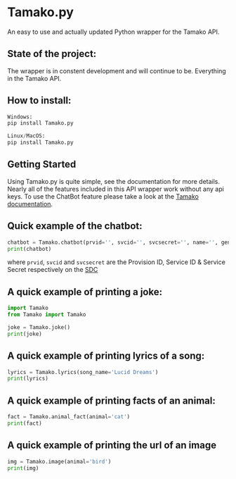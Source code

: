 # Tamako.py
An easy to use and actually updated Python wrapper for the Tamako API.

## State of the project:
The wrapper is in constent development and will continue to be. Everything in the Tamako API.

## How to install:
```py
Windows:
pip install Tamako.py
```
```py
Linux/MacOS:
pip install Tamako.py
```

## Getting Started
Using Tamako.py is quite simple, see the documentation for more details. Nearly all of the features included in this API wrapper work without any api keys. To use the ChatBot feature please take a look at the [Tamako documentation](https://tamako.tech/docs/api/chatapi).

## Quick example of the chatbot:

```py
chatbot = Tamako.chatbot(prvid='', svcid='', svcsecret='', name='', gender='', prefix='', dev='', userid='', message='')
print(chatbot)
```
where `prvid`, `svcid` and `svcsecret` are the Provision ID, Service ID & Service Secret respectively on the [SDC](https://devcenter.skyfallen.org/accounts/login)
## A quick example of printing a joke:

```py
import Tamako
from Tamako import Tamako

joke = Tamako.joke()
print(joke)
```

## A quick example of printing lyrics of a song:

```py
lyrics = Tamako.lyrics(song_name='Lucid Dreams')
print(lyrics)
```

## A quick example of printing facts of an animal:

```py
fact = Tamako.animal_fact(animal='cat')
print(fact)
```

## A quick example of printing the url of an image

```py
img = Tamako.image(animal='bird')
print(img)
```
